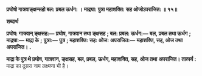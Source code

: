 **प्रघोषो गात्रवाङ्क्षन्सहो बल: प्रबल ऊर्धग: ।** **माद्र्या: पुत्रा महाशक्ति: सह ओजोऽपराजित: ॥ १५॥** 

**शब्दार्थ** 

**प्रघोष: गात्रवान् ङ्क्षसह:—** **प्रघोष, गात्रवान तथा ङ्क्षसह** **; बल: प्रबल: ऊर्धग:—** **बल, प्रबल तथा ऊर्धग** **; माद्र्या:—** **माद्रा के** **;** **पुत्रा:—** **पुत्र** **; महाशक्ति: सह: ओज: अपराजित:—** **महाशक्ति, सह, ओज तथा अपराजित।** **.** 

**माद्रा के पुत्र थे प्रघोष, गात्रवान, ङ्क्षसह, बल, प्रबल, ऊर्धग, महाशक्ति, सह, ओज तथा** **अपराजित।** **तात्पर्य :** माद्रा का दूसरा नाम लक्ष्मणा भी है।  